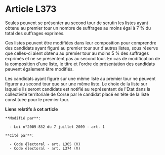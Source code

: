 # Article L373

Seules peuvent se présenter au second tour de scrutin les listes ayant obtenu au premier tour un nombre de suffrages au moins
égal à 7 % du total des suffrages exprimés. 

Ces listes peuvent être modifiées dans leur composition pour comprendre des candidats ayant figuré au premier tour sur
d'autres listes, sous réserve que celles-ci aient obtenu au premier tour au moins 5 % des suffrages exprimés et ne se
présentent pas au second tour. En cas de modification de la composition d'une liste, le titre et l'ordre de présentation des
candidats peuvent également être modifiés.

Les candidats ayant figuré sur une même liste au premier tour ne peuvent figurer au second tour que sur une même liste. Le
choix de la liste sur laquelle ils seront candidats est notifié au représentant de l'Etat dans la collectivité territoriale
de Corse par le candidat placé en tête de la liste constituée pour le premier tour.

**Liens relatifs à cet article**

	**Modifié par**:

	  - Loi n°2009-832 du 7 juillet 2009 - art. 1

	**Cité par**:

	  - Code électoral - art. L365 (V)
	  - Code électoral - art. L374 (V)
